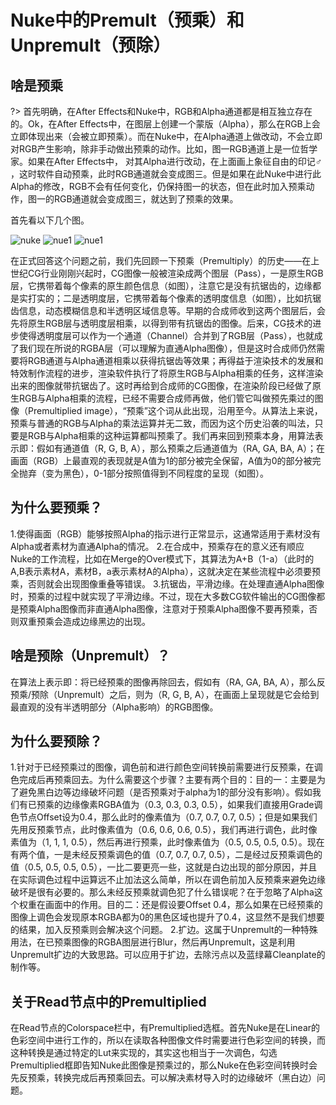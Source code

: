 # Nuke中的Premult（预乘）和Unpremult（预除）
## 啥是预乘


?> 首先明确，在After Effects和Nuke中，RGB和Alpha通道都是相互独立存在的。Ok，在After Effects中，在图层上创建一个蒙版（Alpha），那么在RGB上会立即体现出来（会被立即预乘）。而在Nuke中，在Alpha通道上做改动，不会立即对RGB产生影响，除非手动做出预乘的动作。比如，图一RGB通道上是一位哲学家。如果在After Effects中， 对其Alpha进行改动，在上面画上象征自由的印记♂ ，这时软件自动预乘，此时RGB通道就会变成图三。但是如果在此Nuke中进行此Alpha的修改，RGB不会有任何变化，仍保持图一的状态，但在此时加入预乘动作，图一的RGB通道就会变成图三，就达到了预乘的效果。


首先看以下几个图。

![nuke](http://artiststd.xyz/nukePremult1.png)
![nue1](http://artiststd.xyz/nukePremult2.png)
![nue1](http://artiststd.xyz/nukePremult13.png)


在正式回答这个问题之前，我们先回顾一下预乘（Premultiply）的历史——在上世纪CG行业刚刚兴起时，CG图像一般被渲染成两个图层（Pass），一是原生RGB层，它携带着每个像素的原生颜色信息（如图），注意它是没有抗锯齿的，边缘都是实打实的；二是透明度层，它携带着每个像素的透明度信息（如图），比如抗锯齿信息，动态模糊信息和半透明区域信息等。早期的合成师收到这两个图层后，会先将原生RGB层与透明度层相乘，以得到带有抗锯齿的图像。后来，CG技术的进步使得透明度层可以作为一个通道（Channel）合并到了RGB层（Pass），也就成了我们现在所说的RGBA层（可以理解为直通Alpha图像），但是这时合成师仍然需要将RGB通道与Alpha通道相乘以获得抗锯齿等效果；再得益于渲染技术的发展和特效制作流程的进步，渲染软件执行了将原生RGB与Alpha相乘的任务，这样渲染出来的图像就带抗锯齿了。这时再给到合成师的CG图像，在渲染阶段已经做了原生RGB与Alpha相乘的流程，已经不需要合成师再做，他们管它叫做预先乘过的图像（Premultiplied image），“预乘”这个词从此出现，沿用至今。从算法上来说，预乘与普通的RGB与Alpha的乘法运算并无二致，而因为这个历史沿袭的叫法，只要是RGB与Alpha相乘的这种运算都叫预乘了。我们再来回到预乘本身，用算法表示即：假如有通道值（R, G, B, A），那么预乘之后通道值为（RA, GA, BA, A）；在画面（RGB）上最直观的表现就是A值为1的部分被完全保留，A值为0的部分被完全抛弃（变为黑色），0-1部分按照值得到不同程度的呈现（如图）。


## 为什么要预乘？

1.使得画面（RGB）能够按照Alpha的指示进行正常显示，这通常适用于素材没有Alpha或者素材为直通Alpha的情况。
2.在合成中，预乘存在的意义还有顺应Nuke的工作流程，比如在Merge的Over模式下，其算法为A+B（1-a）（此时的A,B表示素材A，素材B，a表示素材A的Alpha），这就决定在某些流程中必须要预乘，否则就会出现图像重叠等错误。
3.抗锯齿，平滑边缘。在处理直通Alpha图像时，预乘的过程中就实现了平滑边缘。不过，现在大多数CG软件输出的CG图像都是预乘Alpha图像而非直通Alpha图像，注意对于预乘Alpha图像不要再预乘，否则双重预乘会造成边缘黑边的出现。


## 啥是预除（Unpremult）？

在算法上表示即：将已经预乘的图像再除回去，假如有（RA, GA, BA, A），那么反预乘/预除（Unpremult）之后，则为（R, G, B, A），在画面上呈现就是它会给到最直观的没有半透明部分（Alpha影响）的RGB图像。


## 为什么要预除？

1.针对于已经预乘过的图像，调色前和进行颜色空间转换前需要进行反预乘，在调色完成后再预乘回去。为什么需要这个步骤？主要有两个目的：目的一：主要是为了避免黑白边等边缘破坏问题（是否预乘对于alpha为1的部分没有影响）。假如我们有已预乘的边缘像素RGBA值为（0.3, 0.3, 0.3, 0.5），如果我们直接用Grade调色节点Offset设为0.4，那么此时的像素值为（0.7, 0.7, 0.7, 0.5）；但是如果我们先用反预乘节点，此时像素值为（0.6, 0.6, 0.6, 0.5），我们再进行调色，此时像素值为（1, 1, 1, 0.5），然后再进行预乘，此时像素值为（0.5, 0.5, 0.5, 0.5）。现在有两个值，一是未经反预乘调色的值（0.7, 0.7, 0.7, 0.5），二是经过反预乘调色的值（0.5, 0.5, 0.5, 0.5），一比二要更亮一些，这就是白边出现的部分原因，并且在实际调色过程中运算远不止加法这么简单，所以在调色前加入反预乘来避免边缘破坏是很有必要的。那么未经反预乘就调色犯了什么错误呢？在于忽略了Alpha这个权重在画面中的作用。目的二：还是假设要Offset 0.4，那么如果在已经预乘的图像上调色会发现原本RGBA都为0的黑色区域也提升了0.4，这显然不是我们想要的结果，加入反预乘则会解决这个问题。
2.扩边。这属于Unpremult的一种特殊用法，在已预乘图像的RGBA图层进行Blur，然后再Unpremult，这是利用Unpremult扩边的大致思路。可以应用于扩边，去除污点以及蓝绿幕Cleanplate的制作等。

## 关于Read节点中的Premultiplied

在Read节点的Colorspace栏中，有Premultiplied选框。首先Nuke是在Linear的色彩空间中进行工作的，所以在读取各种图像文件时需要进行色彩空间的转换，而这种转换是通过特定的Lut来实现的，其实这也相当于一次调色，勾选Premultiplied框即告知Nuke此图像是预乘过的，那么Nuke在色彩空间转换时会先反预乘，转换完成后再预乘回去。可以解决素材导入时的边缘破坏（黑白边）问题。